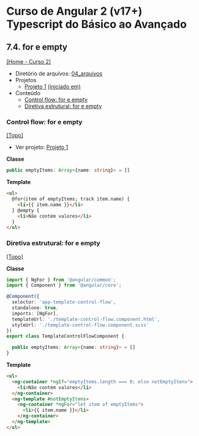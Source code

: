 # Curso de Angular 2 (v17+) Typescript do Básico ao Avançado

## 7.4. for e empty
[[Home - Curso 2]](../../README.md#curso-2)<br />

- Diretório de arquivos: [04_arquivos](./04_arquivos/)
- Projetos
  - [Projeto 1](./04_arquivos/proj_01/) [(iniciado em)](#control-flow-for-e-empty)
- Conteúdo
  - [Control flow: for e empty](#control-flow-for-e-empty)
  - [Diretiva estrutural: for e empty](#diretiva-estrutural-for-e-empty)

### Control flow: for e empty
[[Topo]](#)<br />

- Ver projeto: [Projeto 1](./04_arquivos/proj_01/)

**Classe**
```typescript
public emptyItems: Array<{name: string}> = []
```

**Template**
```html
<ul>
  @for(item of emptyItems; track item.name) {
    <li>{{ item.name }}</li>
  } @empty {
    <li>Não contém valores</li>
  }
</ul>
```

### Diretiva estrutural: for e empty
[[Topo]](#)<br />

**Classe**
```typescript
import { NgFor } from '@angular/common';
import { Component } from '@angular/core';

@Component({
  selector: 'app-template-control-flow',
  standalone: true,
  imports: [NgFor],
  templateUrl: './template-control-flow.component.html',
  styleUrl: './template-control-flow.component.scss'
})
export class TemplateControlFlowComponent {

  public emptyItems: Array<{name: string}> = []
}
```

**Template**
```html
<ul>
  <ng-container *ngIf="emptyItems.length === 0; else notEmptyItens">
    <li>Não contém valores</li>
  </ng-container>
  <ng-template #notEmptyItens>
    <ng-container *ngFor="let item of emptyItems">
      <li>{{ item.name }}</li>
    </ng-container>
  </ng-template>
</ul>
```
